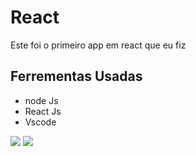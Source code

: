 # React

Este foi o primeiro app em react que eu fiz

## Ferrementas Usadas

- node Js
- React Js
- Vscode

![](https://img.shields.io/vscode-marketplace/d/thiagoguaru.jwtintegrator.svg)
![](https://img.shields.io/appveyor/tests/thiagoloureiro/dapper-crud-extension.svg)
